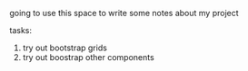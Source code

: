 going to use this space to write some notes about my project

tasks:
1. try out bootstrap grids
2. try out boostrap other components
